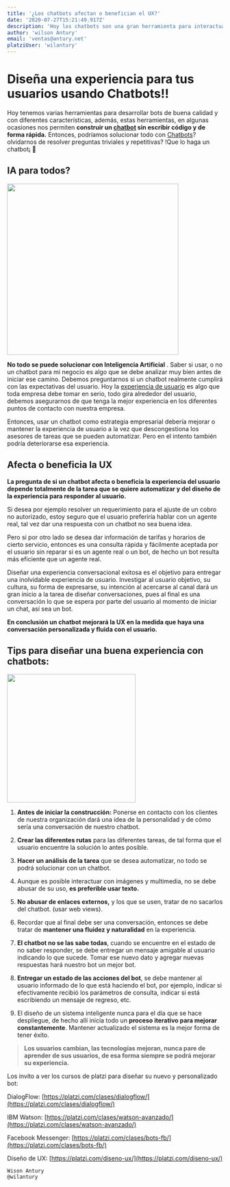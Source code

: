 ```yaml
---
title: '¿Los chatbots afectan o benefician el UX?'
date: '2020-07-27T15:21:49.917Z'
description: 'Hoy los chatbots son una gran herramienta para interactuar con nuestros clientes, pero no hay que olvidar diseñar una UX inolvidable.'
author: 'wilson Antury'
email: 'ventas@antury.net'
platziUser: 'wilantury'
---
```


# Diseña una experiencia para tus usuarios usando Chatbots!!


Hoy tenemos varias herramientas para desarrollar bots de buena calidad y con diferentes características, además, estas herramientas, en algunas ocasiones nos permiten **construir un [chatbot](https://es.wikipedia.org/wiki/Bot_conversacional) sin escribir código y de forma rápida.** Entonces, podríamos solucionar todo con [Chatbots](https://es.wikipedia.org/wiki/Bot_conversacional)? olvidarnos de resolver preguntas triviales y repetitivas? !Que lo haga un chatbot¡ :rocket:


  

## IA para todos?  

<img src="https://cdn.pixabay.com/photo/2018/03/24/09/19/robot-3256109_960_720.png" width="400"/>

 **No todo se puede solucionar con Inteligencia Artificial** . Saber si usar, o no un chatbot para mi negocio es algo que se debe analizar muy bien antes de iniciar ese camino. Debemos preguntarnos si un chatbot realmente cumplirá con las expectativas del usuario. Hoy la [experiencia de usuario](https://es.wikipedia.org/wiki/Experiencia_de_usuario) es algo que toda empresa debe tomar en serio, todo gira alrededor del usuario, debemos asegurarnos de que tenga la mejor experiencia en los diferentes puntos de contacto con nuestra empresa.

  

  

Entonces, usar un chatbot como estrategia empresarial debería mejorar o mantener la experiencia de usuario a la vez que descongestiona los asesores de tareas que se pueden automatizar. Pero en el intento también podría deteriorarse esa experiencia.

  

  

## Afecta o beneficia la UX

  

  

**La pregunta de si un chatbot afecta o beneficia la experiencia del usuario depende totalmente de la tarea que se quiere automatizar y del diseño de la experiencia para responder al usuario.**

  

Si desea por ejemplo resolver un requerimiento para el ajuste de un cobro no autorizado, estoy seguro que el usuario preferiría hablar con un agente real, tal vez dar una respuesta con un chatbot no sea buena idea.

  

Pero si por otro lado se desea dar información de tarifas y horarios de cierto servicio, entonces es una consulta rápida y fácilmente aceptada por el usuario sin reparar si es un agente real o un bot, de hecho un bot resulta más eficiente que un agente real.

  

Diseñar una experiencia conversacional exitosa es el objetivo para entregar una inolvidable experiencia de usuario. Investigar al usuario objetivo, su cultura, su forma de expresarse, su intención al acercarse al canal dará un gran inicio a la tarea de diseñar conversaciones, pues al final es una conversación lo que se espera por parte del usuario al momento de iniciar un chat, así sea un bot.

  

**En conclusión un chatbot mejorará la UX en la medida que haya una conversación personalizada y fluida con el usuario.**

  

## Tips para diseñar una buena experiencia con chatbots:

<img src="https://cdn.pixabay.com/photo/2017/01/31/20/53/robot-2027195_960_720.png " width="300"/>

1. **Antes de iniciar la construcción:** Ponerse en contacto con los clientes de nuestra organización dará una idea de la personalidad y de cómo sería una conversación de nuestro chatbot.

  

  

2. **Crear las diferentes rutas** para las diferentes tareas, de tal forma que el usuario encuentre la solución lo antes posible.

  

  

3. **Hacer un análisis de la tarea** que se desea automatizar, no todo se podrá solucionar con un chatbot.

  

  

4. Aunque es posible interactuar con imágenes y multimedia, no se debe abusar de su uso, **es preferible usar texto.**

  

  

5. **No abusar de enlaces externos,** y los que se usen, tratar de no sacarlos del chatbot. (usar web views).

  

  

6. Recordar que al final debe ser una conversación, entonces se debe tratar de **mantener una fluidez y naturalidad** en la experiencia.

  

  

7. **El chatbot no se las sabe todas**, cuando se encuentre en el estado de no saber responder, se debe entregar un mensaje amigable al usuario indicando lo que sucede. Tomar ese nuevo dato y agregar nuevas respuestas hará nuestro bot un mejor bot.

  

  

8. **Entregar un estado de las acciones del bot**, se debe mantener al usuario informado de lo que está haciendo el bot, por ejemplo, indicar si efectivamente recibió los parámetros de consulta, indicar si está escribiendo un mensaje de regreso, etc.

  

  

9. El diseño de un sistema inteligente nunca para el día que se hace despliegue, de hecho allí inicia todo un **proceso iterativo para mejorar constantemente**. Mantener actualizado el sistema es la mejor forma de tener éxito.

  

  

>**Los usuarios cambian, las tecnologías mejoran, nunca pare de aprender de sus usuarios, de esa forma siempre se podrá mejorar su experiencia.**

  

  

Los invito a ver los cursos de platzi para diseñar su nuevo y personalizado bot:

  

  

DialogFlow: [https://platzi.com/clases/dialogflow/](https://platzi.com/clases/dialogflow/)

  

IBM Watson: [https://platzi.com/clases/watson-avanzado/](https://platzi.com/clases/watson-avanzado/)

  

Facebook Messenger: [https://platzi.com/clases/bots-fb/](https://platzi.com/clases/bots-fb/)

Diseño de UX: [https://platzi.com/diseno-ux/](https://platzi.com/diseno-ux/)
  

```
Wison Antury
@wilantury 
```